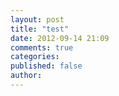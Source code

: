 ```yaml
---
layout: post
title: "test"
date: 2012-09-14 21:09
comments: true
categories: 
published: false
author: 
---
```


